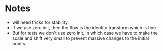 # Notes
- will need tricks for stability. 
- If we use zero init, then the flow is the identity transform which is fine.
- But for tests we don't use zero init, in which case we have to make the scale 
and shift very small to prevent massive changes to the initial points.